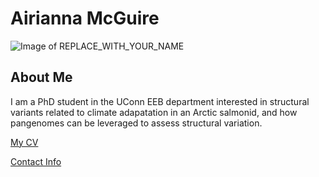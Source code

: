 # Airianna McGuire

![Image of REPLACE_WITH_YOUR_NAME](images/headshot.png "REPLACE_WITH_SHORT_DESCRIPTION")

## About Me
I am a PhD student in the UConn EEB department interested in structural variants related to climate adapatation in an Arctic salmonid, and how pangenomes can be leveraged to assess structural variation.

[My CV](PDFs/cv.pdf)

[Contact Info](contact-info.html) 
